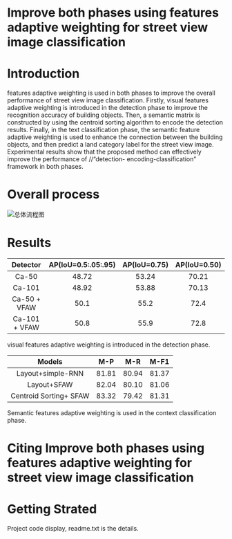 # Improve both phases using features adaptive weighting for street view image classification
# Introduction
  features adaptive weighting is used in both phases to improve the overall performance of street view image classification. Firstly, visual features adaptive weighting is 
introduced in the detection phase to improve the recognition accuracy of building objects. Then, a semantic matrix is constructed by using the centroid sorting algorithm to 
encode the detection results. Finally, in the text classification phase, the semantic feature adaptive weighting is used to enhance the connection between the building objects, 
and then predict a land category label for the street view image. Experimental results show that the proposed method can effectively improve the performance of //“detection-
encoding-classification” framework in both phases.

# Overall process 
![总体流程图](https://github.com/nuotian1096/Street-view-image-classification/edit/master/1.png)

# Results
| Detector | AP(IoU=0.5:.05:.95) | AP(IoU=0.75) | AP(IoU=0.50) |
|:--------:|:--:|:--:|:--:|
|    Ca-50   |    48.72 | 53.24 | 70.21 |
|    Ca-101  |    48.92 | 53.88 | 70.13 |
| Ca-50 + VFAW  | 50.1 |  55.2 |  72.4 |
| Ca-101 + VFAW | 50.8 |  55.9 |  72.8 |

visual features adaptive weighting is introduced in the detection phase.

| Models | M-P | M-R | M-F1 |
|:--------:|:--:|:--:|:--:|
| Layout+simple-RNN | 81.81 | 80.94 | 81.37 |
| Layout+SFAW | 82.04 | 80.10 | 81.06 |
| Centroid Sorting+ SFAW | 83.32 | 79.42 | 81.31 |

Semantic features adaptive weighting is used in the context classification phase.

# Citing Improve both phases using features adaptive weighting for street view image classification

# Getting Strated
Project code display, readme.txt is the details.






